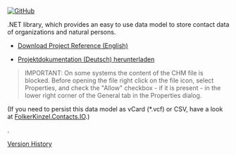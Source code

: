 [![GitHub](https://img.shields.io/github/license/FolkerKinzel/Contacts)](https://github.com/FolkerKinzel/Contacts/blob/master/LICENSE)

.NET library, which provides an easy to use data model to store contact data of organizations and natural persons.


* [Download Project Reference (English)](https://github.com/FolkerKinzel/Contacts/blob/master/ProjectReference/2.0.0-rc.2/FolkerKinzel.Contacts.en.chm)

* [Projektdokumentation (Deutsch) herunterladen](https://github.com/FolkerKinzel/Contacts/blob/master/ProjectReference/2.0.0-rc.2/FolkerKinzel.Contacts.de.chm)

> IMPORTANT: On some systems the content of the CHM file is blocked. Before opening the file right click on the file icon, select Properties, and check the "Allow" checkbox - if it is present - in the lower right corner of the General tab in the Properties dialog.

(If you need to persist this data model as vCard (*.vcf) or CSV, have a look at [FolkerKinzel.Contacts.IO](https://www.nuget.org/packages/FolkerKinzel.Contacts.IO/).)

.

[Version History](https://github.com/FolkerKinzel/Contacts/releases)

